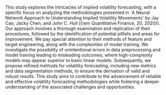 This study explores the intricacies of implied volatility forecasting, with a specific focus on analyzing the methodologies presented in `A Neural Network Approach to Understanding Implied Volatility Movements' by Jay Cao, Jacky Chen, and John C. Hull ({\em Quantitative Finance, 20, 2020}).
 Our approach involves a thorough examination and replication of their procedures, followed by the identification of potential pitfalls and areas for improvement. We pay special attention to their methods of feature and target engineering, along with the complexities of model training. We investigate the possibility of unintentional errors in data preprocessing and model training leading to misleading outcomes, where high-complexity models may appear superior to basic linear models. Subsequently, we propose refined methods for volatility forecasting, including new metrics and data segmentation methods, to ensure the derivation of valid and robust results. This study aims to contribute to the advancement of reliable and effective volatility forecasting methodologies while fostering a deeper understanding of the associated challenges and opportunities.

